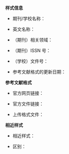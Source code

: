 <!-- 以下内容用于申请新的 CSL 样式。
如果反馈样式 bug 请删掉下列内容，并填写样式文件名、错误信息、预期结果、屏幕截图等信息。 -->

**样式信息**

<!-- 这些信息需要填写在 CSL 样式中，如果没有对应信息可以留空。 -->

- 期刊/学校名称：
<!-- [例如 XX学报 / XX大学（研究生学位论文）] -->

- 英文名称：
<!-- [例如 Acta Psychologica Sinica / Tsinghua University] -->

- （期刊）相关领域：
<!-- 从以下领域中选择最接近的
anthropology, astronomy, biology, botany, chemistry, communications,
engineering, geography, geology, history, humanities, law, linguistics,
literature, math, medicine, philosophy, physics, political_science, psychology,
science, social_science, sociology, theology, zoology
-->

- （期刊）ISSN 号：
<!-- [例如 0439-755X] -->

- （学校）文件号：
<!-- [例如“研生[2019]10号”] -->

- 参考文献格式的更新日期：
<!-- [例如 2020-07-30] -->

**参考文献格式**

<!-- 提供**官网**的链接，并上传一份格式文件。 -->

- 官方网页链接：

- 官方文件链接：

- 上传格式文件：

**相近样式**

<!-- 请在 https://zotero-chinese.com/styles 的通用样式（如国标、《综合性期刊文献引证技术规范》）中查找与你需要的最相近的样式，将链接或样式名填写在下面，并简要说明与其差别。 -->

- 相近样式：

- 区别：

